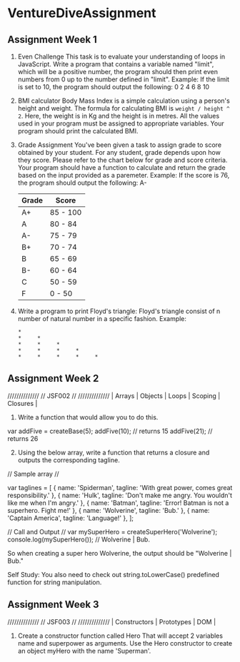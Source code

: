 # VentureDiveAssignment

## Assignment Week 1

1. Even Challenge
   This task is to evaluate your understanding of loops in JavaScript. Write a program that contains a variable named "limit", which will be a positive number, the program should then print even numbers from 0 up to the number defined in "limit".
   Example: If the limit is set to 10, the program should output the following: 0 2 4 6 8 10

2. BMI calculator
   Body Mass Index is a simple calculation using a person's height and weight. The formula for calculating BMI is `weight / height ^ 2`. Here, the weight is in Kg and the height is in metres. All the values used in your program must be assigned to appropriate variables. Your program should print the calculated BMI.

3. Grade Assignment
   You've been given a task to assign grade to score obtained by your student. For any student, grade depends upon how they score. Please refer to the chart below for grade and score criteria. Your program should have a function to calculate and return the grade based on the input provided as a paremeter.
   Example: If the score is 76, the program should output the following: A-

   | Grade | Score    |
   | ----- | -------- |
   | A+    | 85 - 100 |
   | A     | 80 - 84  |
   | A-    | 75 - 79  |
   | B+    | 70 - 74  |
   | B     | 65 - 69  |
   | B-    | 60 - 64  |
   | C     | 50 - 59  |
   | F     | 0 - 50   |

4. Write a program to print Floyd's triangle:
   Floyd's triangle consist of n number of natural number in a specific fashion.
   Example:
   ```
   *
   *     *
   *     *     *
   *     *     *     *
   *     *     *     *     *
   ```


## Assignment Week 2
//////////////
//  JSF002  //
//////////////
| Arrays | Objects | Loops | Scoping | Closures |

1. Write a function that would allow you to do this.

var addFive = createBase(5);
addFive(10); // returns 15
addFive(21); // returns 26

2. Using the below array, write a function that returns a closure and outputs the corresponding tagline.

// Sample array //

  var taglines = [
    {
      name: 'Spiderman',
      tagline: 'With great power, comes great responsibility.'
    },
    {
      name: 'Hulk',
      tagline: 'Don\'t make me angry. You wouldn\'t like me when I\'m angry.'
    },
    {
      name: 'Batman',
      tagline: 'Error! Batman is not a superhero. Fight me!'
    },
    {
      name: 'Wolverine',
      tagline: 'Bub.'
    },
    {
      name: 'Captain America',
      tagline: 'Language!'
    },
  ];

// Call and Output //
var mySuperHero = createSuperHero('Wolverine');
console.log(mySuperHero()); // Wolverine | Bub.

So when creating a super hero Wolverine, the output should be "Wolverine | Bub."

Self Study: You also need to check out string.toLowerCase() predefined function for string manipulation.

## Assignment Week 3
//////////////
//  JSF003  //
//////////////
| Constructors | Prototypes | DOM |

1. Create a constructor function called Hero That will accept 2 variables name and superpower as arguments.
    Use the Hero constructor to create an object myHero with the name 'Superman'.